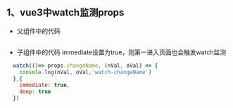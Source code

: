 
## 1、vue3中watch监测props
  - 父组件中的代码
  ```javascript

  ```
  - 子组件中的代码
    immediate设置为true，则第一进入页面也会触发watch监测
  ```javascript
    watch(()=> props.changeName, (nVal, oVal) => {
      console.log(nVal, oVal,'watch-changeName')
    },{
      immediate: true,
      deep: true
    })
  ```
